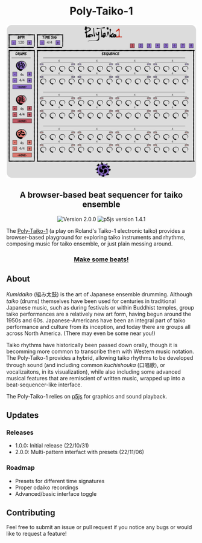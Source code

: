 <h1 align="center">Poly-Taiko-1</h1>
<p align="center">
  <img width="700px" alt="Screenshot of the Poly-Taiko-1" src="img/polytaiko1.png">
</p>

<h2 align="center">A browser-based beat sequencer for taiko ensemble</h2>

<p align="center">
  <img alt="Version 2.0.0" src="https://img.shields.io/badge/version-v2.0.0-green?style=flat-square"/>
  <img alt="p5js version 1.4.1" src="https://img.shields.io/badge/p5js-v1.4.1-ed225d?style=flat-square"/>
</p>

The [Poly-Taiko-1](https://mathewkramer.io/Poly-Taiko-1) (a play on Roland's Taiko-1 electronic taiko) provides a browser-based playground for exploring taiko instruments and rhythms, composing music for taiko ensemble, or just plain messing around.

<h3 align="center"><a href="https://mathewkramer.io/Poly-Taiko-1/">Make some beats!</a></h3>

## About

*Kumidaiko* (組み太鼓) is the art of Japanese ensemble drumming. Although *taiko* (drums) themselves have been used for centuries in traditional Japanese music, such as during festivals or within Buddhist temples, group taiko performances are a relatively new art form, having begun around the 1950s and 60s. Japanese-Americans have been an integral part of taiko performance and culture from its inception, and today there are groups all across North America. (There may even be some near you!)
  
Taiko rhythms have historically been passed down orally, though it is becomming more common to transcribe them with Western music notation. The Poly-Taiko-1 provides a hybrid, allowing taiko rhythms to be developed through sound (and including common *kuchishouka* (口唱歌), or vocalizaitons, in its visualization), while also including some advanced musical features that are remiscient of written music, wrapped up into a beat-sequencer-like interface.

The Poly-Taiko-1 relies on [p5js](https://p5js.org) for graphics and sound playback.

## Updates

### Releases

- 1.0.0: Initial release (22/10/31)
- 2.0.0: Multi-pattern interfact with presets (22/11/06)

### Roadmap

- Presets for different time signatures
- Proper odaiko recordings
- Advanced/basic interface toggle

## Contributing

Feel free to submit an issue or pull request if you notice any bugs or would like to request a feature!
